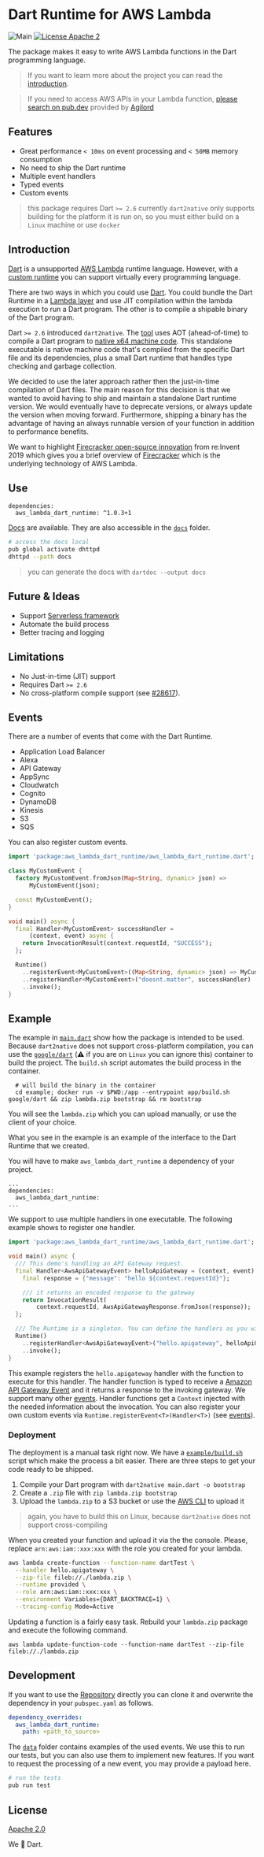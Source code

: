 # Dart Runtime for AWS Lambda

![Main](https://github.com/awslabs/aws-lambda-dart-runtime/workflows/Main/badge.svg?branch=master)
[![License Apache 2](https://img.shields.io/badge/License-Apache2-blue.svg)](https://www.apache.org/licenses/LICENSE-2.0)

The package makes it easy to write AWS Lambda functions in the Dart programming language.

> If you want to learn more about the project you can read the [introduction](https://aws.amazon.com/de/blogs/opensource/introducing-a-dart-runtime-for-aws-lambda/).

> If you need to access AWS APIs in your Lambda function, [please search on pub.dev](https://pub.dev/packages?q=dependency%3Ashared_aws_api&sort=popularity) provided by [Agilord](https://www.agilord.com/)

## Features

- Great performance `< 10ms` on event processing and `< 50MB` memory consumption
- No need to ship the Dart runtime
- Multiple event handlers
- Typed events
- Custom events

> this package requires Dart `>= 2.6`
> currently `dart2native` only supports building for the platform it is run on, so you must either build on a `Linux` machine or use `docker`

## Introduction

[Dart](https://dart.dev/) is a unsupported [AWS Lambda](https://aws.amazon.com/lambda/) runtime language. However, with a [custom runtime](https://docs.aws.amazon.com/lambda/latest/dg/runtimes-custom.html) you can support virtually every programming language.

There are two ways in which you could use [Dart](https://dart.dev/). You could bundle the Dart Runtime in a [Lambda layer](https://docs.aws.amazon.com/lambda/latest/dg/configuration-layers.html) and use JIT compilation within the lambda execution to run a Dart program. The other is to compile a shipable binary of the Dart program.

Dart `>= 2.6` introduced `dart2native`. The [tool](https://dart.dev/tools/dart2native) uses AOT (ahead-of-time) to compile a Dart program to [native x64 machine code](https://dart.dev/platforms). This standalone executable is native machine code that's compiled from the specific Dart file and its dependencies, plus a small Dart runtime that handles type checking and garbage collection.

We decided to use the later approach rather then the just-in-time compilation of Dart files. The main reason for this decision is that we wanted to avoid having to ship and maintain a standalone Dart runtime version. We would eventually have to deprecate versions, or always update the version when moving forward. Furthermore, shipping a binary has the advantage of having an always runnable version of your function in addition to performance benefits.

We want to highlight [Firecracker open-source innovation](https://www.youtube.com/watch?v=yDplzXEdBTI) from re:Invent 2019 which gives you a brief overview of [Firecracker](https://firecracker-microvm.github.io/) which is the underlying technology of AWS Lambda.

## Use

```
dependencies:
  aws_lambda_dart_runtime: ^1.0.3+1
```

[Docs](https://awslabs.github.io/aws-lambda-dart-runtime/) are available. They are also accessible in the [`docs`](https://github.com/awslabs/aws-lambda-dart-runtime/blob/docs) folder.

```bash
# access the docs local
pub global activate dhttpd
dhttpd --path docs
```

> you can generate the docs with `dartdoc --output docs`

## Future & Ideas

- Support [Serverless framework](https://serverless.com/framework/)
- Automate the build process
- Better tracing and logging

## Limitations

- No Just-in-time (JIT) support
- Requires Dart `>= 2.6`
- No cross-platform compile support (see [#28617](https://github.com/dart-lang/sdk/issues/28617)).

## Events

There are a number of events that come with the Dart Runtime.

- Application Load Balancer
- Alexa
- API Gateway
- AppSync
- Cloudwatch
- Cognito
- DynamoDB
- Kinesis
- S3
- SQS

You can also register custom events.

```dart
import 'package:aws_lambda_dart_runtime/aws_lambda_dart_runtime.dart';

class MyCustomEvent {
  factory MyCustomEvent.fromJson(Map<String, dynamic> json) =>
      MyCustomEvent(json);

  const MyCustomEvent();
}

void main() async {
  final Handler<MyCustomEvent> successHandler =
      (context, event) async {
    return InvocationResult(context.requestId, "SUCCESS");
  };

  Runtime()
    ..registerEvent<MyCustomEvent>((Map<String, dynamic> json) => MyCustomEvent.from(json))
    ..registerHandler<MyCustomEvent>("doesnt.matter", successHandler)
    ..invoke();
}
```

## Example

The example in [`main.dart`](https://github.com/awslabs/aws-lambda-dart-runtime/blob/master/example/lib/main.dart) show how the package is intended to be used. Because `dart2native` does not support cross-platform compilation, you can use the [`google/dart`](https://hub.docker.com/r/google/dart/) (:warning: if you are on `Linux` you can ignore this) container to build the project. The `build.sh` script automates the build process in the container.

```
  # will build the binary in the container
  cd example; docker run -v $PWD:/app --entrypoint app/build.sh google/dart && zip lambda.zip bootstrap && rm bootstrap
```

You will see the `lambda.zip` which you can upload manually, or use the client of your choice.

What you see in the example is an example of the interface to the Dart Runtime that we created.

You will have to make `aws_lambda_dart_runtime` a dependency of your project.

```
...
dependencies:
  aws_lambda_dart_runtime:
...
```

We support to use multiple handlers in one executable. The following example shows to register one handler.

```dart
import 'package:aws_lambda_dart_runtime/aws_lambda_dart_runtime.dart';

void main() async {
  /// This demo's handling an API Gateway request.
  final Handler<AwsApiGatewayEvent> helloApiGateway = (context, event) async {
    final response = {"message": "hello ${context.requestId}"};

    /// it returns an encoded response to the gateway
    return InvocationResult(
        context.requestId, AwsApiGatewayResponse.fromJson(response));
  };

  /// The Runtime is a singleton. You can define the handlers as you wish.
  Runtime()
    ..registerHandler<AwsApiGatewayEvent>("hello.apigateway", helloApiGateway)
    ..invoke();
}
```

This example registers the `hello.apigateway` handler with the function to execute for this handler. The handler function is typed to receive a [Amazon API Gateway Event](https://aws.amazon.com/api-gateway) and it returns a response to the invoking gateway. We support many other [events](#events). Handler functions get a `Context` injected with the needed information about the invocation. You can also register your own custom events via `Runtime.registerEvent<T>(Handler<T>)` (see [events](#events)).

### Deployment

The deployment is a manual task right now. We have a [`example/build.sh`](https://github.com/awslabs/aws-lambda-dart-runtime/blob/master/example/build.sh) script which make the process a bit easier. There are three steps to get your code ready to be shipped.

1. Compile your Dart program with `dart2native main.dart -o bootstrap`
2. Create a `.zip` file with `zip lambda.zip bootstrap`
3. Upload the `lambda.zip` to a S3 bucket or use the [AWS CLI](https://aws.amazon.com/cli) to upload it

> again, you have to build this on Linux, because `dart2native` does not support cross-compiling

When you created your function and upload it via the the console. Please, replace `arn:aws:iam::xxx:xxx` with the role you created for your lambda.

```bash
aws lambda create-function --function-name dartTest \
  --handler hello.apigateway \
  --zip-file fileb://./lambda.zip \
  --runtime provided \
  --role arn:aws:iam::xxx:xxx \
  --environment Variables={DART_BACKTRACE=1} \
  --tracing-config Mode=Active
```

Updating a function is a fairly easy task. Rebuild your `lambda.zip` package and execute the following command.

```
aws lambda update-function-code --function-name dartTest --zip-file fileb://./lambda.zip

```

## Development

If you want to use the [Repository](https://github.com/awslabs/aws-lambda-dart-runtime.git) directly you can clone it and overwrite the dependency in your `pubspec.yaml` as follows.

```yaml
dependency_overrides:
  aws_lambda_dart_runtime:
    path: <path_to_source>
```

The [`data`](https://github.com/aws-lambda-dart-runtime/data) folder contains examples of the used events. We use this to run our tests, but you can also use them to implement new features. If you want to request the processing of a new event, you may provide a payload here.

```bash
# run the tests
pub run test
```

## License

[Apache 2.0](/LICENSE)

We :blue_heart: Dart.
